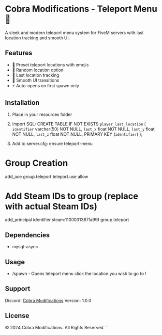 # Cobra Modifications - Teleport Menu :star2:

A sleek and modern teleport menu system for FiveM servers with last location tracking and smooth UI.

## Features
- :dart: Preset teleport locations with emojis
- :game_die: Random location option
- :round_pushpin: Last location tracking
- :dizzy: Smooth UI transitions
- :zap: Auto-opens on first spawn only

## Installation
1. Place in your resources folder
2. Import SQL:
CREATE TABLE IF NOT EXISTS `player_last_location` (
  `identifier` varchar(50) NOT NULL,
  `last_x` float NOT NULL,
  `last_y` float NOT NULL,
  `last_z` float NOT NULL,
  PRIMARY KEY (`identifier`)
);

3. Add to server.cfg:
ensure teleport-menu
# Group Creation
add_ace group.teleport teleport.use allow

# Add Steam IDs to group (replace with actual Steam IDs)
add_principal identifier.steam:1100001367fa99f group.teleport
## Dependencies
- mysql-async

## Usage
- /spawn - Opens teleport menu
click the location you wish to go to !

## Support
Discord: [Cobra Modifications](https://discord.gg/GK4GAvaya7)
Version: 1.0.0

## License
© 2024 Cobra Modifications. All Rights Reserved.```


